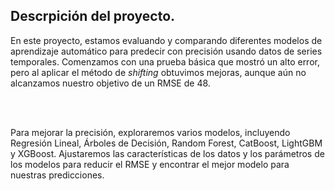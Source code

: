 ## Descrpición del proyecto.

En este proyecto, estamos evaluando y comparando diferentes modelos de aprendizaje automático para predecir con precisión usando datos de series temporales. Comenzamos con una prueba básica que mostró un alto error, pero al aplicar el método de *shifting* obtuvimos mejoras, aunque aún no alcanzamos nuestro objetivo de un RMSE de 48.

<br><br>

Para mejorar la precisión, exploraremos varios modelos, incluyendo Regresión Lineal, Árboles de Decisión, Random Forest, CatBoost, LightGBM y XGBoost. Ajustaremos las características de los datos y los parámetros de los modelos para reducir el RMSE y encontrar el mejor modelo para nuestras predicciones.